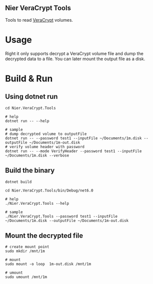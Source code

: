Nier VeraCrypt Tools
------------------------------------------
Tools to read [VeraCrypt](https://www.veracrypt.fr/) volumes.

# Usage
Right it only supports decrypt a VeraCrypt volume file and dump the decrypted data to a file. You can later mount the output file as a disk.

# Build & Run

## Using dotnet run

```shell
cd Nier.VeraCrypt.Tools

# help
dotnet run -- --help

# sample
# dump decrypted volume to outputFile
dotnet run -- --password test1 --inputFile ~/Documents/1m.disk --outputFile ~/Documents/1m-out.disk
# verify volume header with password
dotnet run -- --mode VerifyHeader --password test1 --inputFile ~/Documents/1m.disk --verbose
```


## Build the binary

```shell
dotnet build

cd Nier.VeraCrypt.Tools/bin/Debug/net6.0

# help
./Nier.VeraCrypt.Tools --help

# sample
./Nier.VeraCrypt.Tools --password test1 --inputFile ~/Documents/1m.disk --outputFile ~/Documents/1m-out.disk
```

## Mount the decrypted file
```shell
# create mount point
sudo mkdir /mnt/1m

# mount
sudo mount -o loop  1m-out.disk /mnt/1m

# umount
sudo umount /mnt/1m
```
